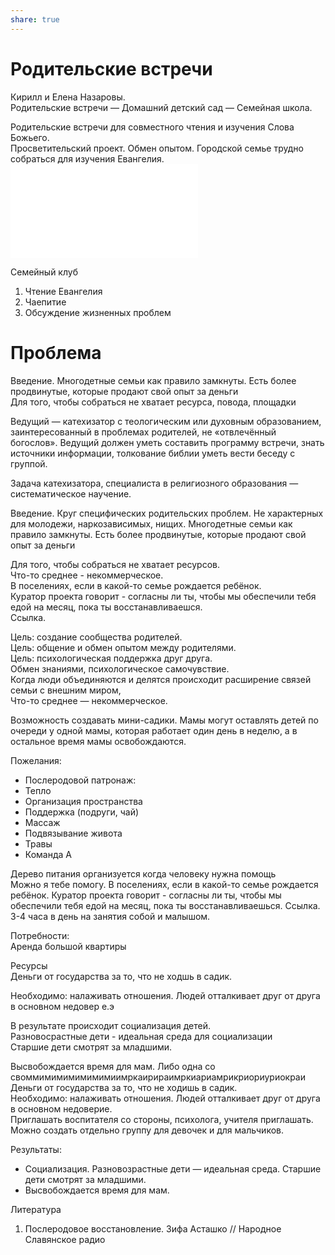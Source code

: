 ```yaml
---  
share: true  
---  
```

  
# Родительские встречи   
Кирилл и Елена Назаровы.  
Родительские встречи — Домашний детский сад — Семейная школа.  
  
Родительские встречи для совместного чтения и изучения Слова Божьего.  
Просветительский проект. Обмен опытом. Городской семье трудно собраться для изучения Евангелия.  
![Проект это](%D0%9F%D1%80%D0%BE%D0%B5%D0%BA%D1%82%20%D1%8D%D1%82%D0%BE.md)  
  
Семейный клуб  
1. Чтение Евангелия  
2. Чаепитие  
3. Обсуждение жизненных проблем  
# Проблема  
Введение. Многодетные семьи как правило замкнуты. Есть более продвинутые, которые продают свой опыт за деньги  
Для того, чтобы собраться не хватает ресурса, повода, площадки  
  
Ведущий — катехизатор с теологическим или духовным образованием, заинтересованный в проблемах родителей, не «отвлечённый богослов». Ведущий должен уметь составить программу встречи, знать источники информации, толкование библии уметь вести беседу с группой.  
  
Задача катехизатора, специалиста в религиозного образования — систематическое научение.  
  
Введение. Круг специфических родительских проблем. Не характерных для молодежи, наркозависимых, нищих. Многодетные семьи как правило замкнуты. Есть более продвинутые, которые продают свой опыт за деньги  
  
Для того, чтобы собраться не хватает ресурсов.  
Что-то среднее - некоммерческое.  
В поселениях, если в какой-то семье рождается ребёнок.  
Куратор проекта говорит - согласны ли ты, чтобы мы обеспечили тебя едой на месяц, пока ты восстанавливаешся.  
Ссылка.  
  
Цель: создание сообщества родителей.  
Цель: общение и обмен опытом между родителями.  
Цель: психологическая поддержка друг друга.  
Обмен знаниями, психологическое самочувствие.  
Когда люди объединяются и делятся происходит расширение связей семьи с внешним миром,   
Что-то среднее — некоммерческое.  
  
Возможность создавать мини-садики. Мамы могут оставлять детей по очереди у одной мамы, которая работает один день в неделю, а в остальное время мамы освобождаются.  
  
Пожелания:  
- Послеродовой патронаж:  
- Тепло  
- Организация пространства  
- Поддержка (подруги, чай)  
- Массаж  
- Подвязывание живота  
- Травы  
- Команда А  
  
Дерево питания организуется когда человеку нужна помощь  
Можно я тебе помогу. В поселениях, если в какой-то семье рождается ребёнок. Куратор проекта говорит - согласны ли ты, чтобы мы обеспечили тебя едой на месяц, пока ты восстанавливаешься. Ссылка. 3-4 часа в день на занятия собой и малышом.  
  
Потребности:  
Аренда большой квартиры  
  
Ресурсы  
Деньги от государства за то, что не ходшь в садик.  
  
Необходимо: налаживать отношения. Людей отталкивает друг от друга в основном недовер е.э  
  
В результате происходит социализация детей.  
Разновосрастные дети - идеальная среда для социализации  
Старшие дети смотрят за младшими.  
  
Высвобождается время для мам. Либо одна со своммимимимимимимиимркаирираимркиариамрикриориуриокраи  
Деньги от государства за то, что не ходишь в садик.  
Необходимо: налаживать отношения. Людей отталкивает друг от друга в основном недоверие.  
Приглашать воспитателя со стороны, психолога, учителя приглашать.  
Можно создать отдельно группу для девочек и для мальчиков.  
  
Результаты:  
- Социализация. Разновозрастные дети — идеальная среда. Старшие дети смотрят за младшими.  
- Высвобождается время для мам.  
  
  
Литература  
1. Послеродовое восстановление. Зифа Асташко // Народное Славянское радио  
